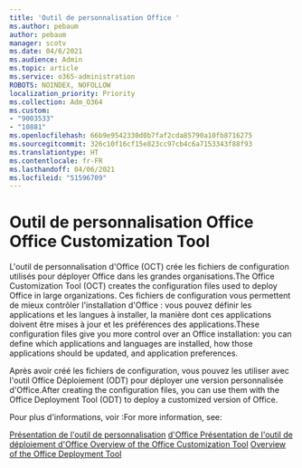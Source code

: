 ```yaml
---
title: 'Outil de personnalisation Office '
ms.author: pebaum
author: pebaum
manager: scotv
ms.date: 04/6/2021
ms.audience: Admin
ms.topic: article
ms.service: o365-administration
ROBOTS: NOINDEX, NOFOLLOW
localization_priority: Priority
ms.collection: Adm_O364
ms.custom:
- "9003533"
- "10881"
ms.openlocfilehash: 66b9e9542330d0b7faf2cda85790a10fb8716275
ms.sourcegitcommit: 326c10f16cf15e823cc97cb4c6a7153343f88f93
ms.translationtype: HT
ms.contentlocale: fr-FR
ms.lasthandoff: 04/06/2021
ms.locfileid: "51596709"
---
```

# <a name="office-customization-tool"></a><span data-ttu-id="f86f2-102">Outil de personnalisation Office </span><span class="sxs-lookup"><span data-stu-id="f86f2-102">Office Customization Tool</span></span>

<span data-ttu-id="f86f2-103">L'outil de personnalisation d'Office (OCT) crée les fichiers de configuration utilisés pour déployer Office dans les grandes organisations.</span><span class="sxs-lookup"><span data-stu-id="f86f2-103">The Office Customization Tool (OCT) creates the configuration files used to deploy Office in large organizations.</span></span> <span data-ttu-id="f86f2-104">Ces fichiers de configuration vous permettent de mieux contrôler l'installation d'Office : vous pouvez définir les applications et les langues à installer, la manière dont ces applications doivent être mises à jour et les préférences des applications.</span><span class="sxs-lookup"><span data-stu-id="f86f2-104">These configuration files give you more control over an Office installation: you can define which applications and languages are installed, how those applications should be updated, and application preferences.</span></span> 

<span data-ttu-id="f86f2-105">Après avoir créé les fichiers de configuration, vous pouvez les utiliser avec l'outil Office Déploiement (ODT) pour déployer une version personnalisée d'Office.</span><span class="sxs-lookup"><span data-stu-id="f86f2-105">After creating the configuration files, you can use them with the Office Deployment Tool (ODT) to deploy a customized version of Office.</span></span> 

<span data-ttu-id="f86f2-106">Pour plus d'informations, voir :</span><span class="sxs-lookup"><span data-stu-id="f86f2-106">For more information, see:</span></span>

<span data-ttu-id="f86f2-107">[Présentation de l'outil de personnalisation](https://docs.microsoft.com/deployoffice/overview-of-the-office-customization-tool-for-click-to-run)
[ d'Office Présentation de l'outil de déploiement d'Office ](https://docs.microsoft.com/deployoffice/overview-office-deployment-tool)</span><span class="sxs-lookup"><span data-stu-id="f86f2-107">[Overview of the Office Customization Tool](https://docs.microsoft.com/deployoffice/overview-of-the-office-customization-tool-for-click-to-run)
[Overview of the Office Deployment Tool](https://docs.microsoft.com/deployoffice/overview-office-deployment-tool)</span></span>